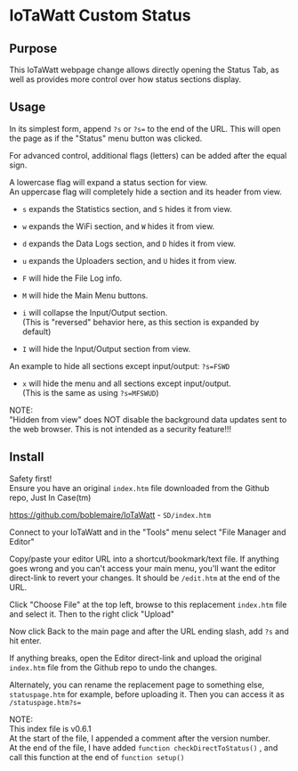 # IoTaWatt Custom Status

##  Purpose

This IoTaWatt webpage change allows directly opening the Status Tab, as well as provides more control over how status sections display.



##  Usage

In its simplest form, append `?s` or `?s=` to the end of the URL.
This will open the page as if the "Status" menu button was clicked. 

For advanced control, additional flags (letters) can be added after the equal sign.

A lowercase flag will expand a status section for view.  
An uppercase flag will completely hide a section and its header from view.

- `s` expands the Statistics section, and `S` hides it from view.
- `w` expands the WiFi section, and `W` hides it from view.
- `d` expands the Data Logs section, and `D` hides it from view.
- `u` expands the Uploaders section, and `U` hides it from view.

- `F` will hide the File Log info.
- `M` will hide the Main Menu buttons.

- `i` will collapse the Input/Output section.  
  (This is "reversed" behavior here, as this section is expanded by default)
- `I` will hide the Input/Output section from view.

An example to hide all sections except input/output:
`?s=FSWD`

- `x` will hide the menu and all sections except input/output.  
  (This is the same as using `?s=MFSWUD`)

NOTE:  
"Hidden from view" does NOT disable the background data updates sent to the web browser. This is not intended as a security feature!!!



##  Install

Safety first!  
Ensure you have an original `index.htm` file downloaded from the Github repo, Just In Case(tm)

https://github.com/boblemaire/IoTaWatt  - `SD/index.htm`

Connect to your IoTaWatt and in the "Tools" menu select "File Manager and Editor"

Copy/paste your editor URL into a shortcut/bookmark/text file.
If anything goes wrong and you can't access your main menu, you'll want the editor direct-link to revert your changes.
It should be `/edit.htm` at the end of the URL.

Click "Choose File" at the top left, browse to this replacement `index.htm` file and select it.
Then to the right click "Upload"

Now click Back to the main page and after the URL ending slash, add `?s` and hit enter.

If anything breaks, open the Editor direct-link and upload the original `index.htm` file from the Github repo to undo the changes.



Alternately, you can rename the replacement page to something else, `statuspage.htm` for example, before uploading it. 
Then you can access it as `/statuspage.htm?s=`


NOTE:  
This index file is v0.6.1  
At the start of the file, I appended a comment after the version number.  
At the end of the file, I have added `function checkDirectToStatus()` , and call this function at the end of `function setup()`  
